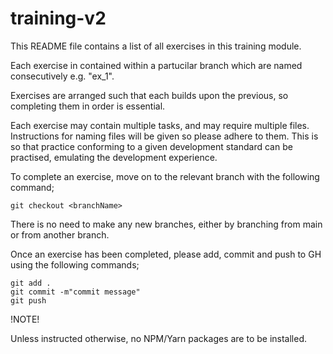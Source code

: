 # training-v2

This README file contains a list of all exercises in this training module.

Each exercise in contained within a partucilar branch which are named
consecutively e.g. "ex_1".

Exercises are arranged such that each builds upon the previous, so completing
them in order is essential. 

Each exercise may contain multiple tasks, and may require multiple files. 
Instructions for naming files will be given so please adhere to them. This
is so that practice conforming to a given development standard can be practised, 
emulating the development experience. 

To complete an exercise, move on to the relevant branch with the following
command;

    git checkout <branchName>

There is no need to make any new branches, either by branching from main 
or from another branch.

Once an exercise has been completed, please add, commit and push to GH using the 
following commands;

    git add .
    git commit -m"commit message"
    git push 

!NOTE!

Unless instructed otherwise, no NPM/Yarn packages are to be installed. 
